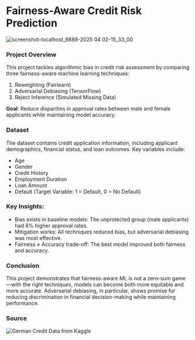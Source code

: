 # Fairness-Aware Credit Risk Prediction

![screenshot-localhost_8888-2025 04 02-15_33_00](https://github.com/user-attachments/assets/8e3cff6e-8812-4807-8c4a-7bae4015f95d)


### Project Overview

This project tackles algorithmic bias in credit risk assessment by comparing three fairness-aware machine learning techniques:

1. Reweighting (Fairlearn)
2. Adversarial Debiasing (TensorFlow)
3. Reject Inference (Simulated Missing Data)

**Goal**: Reduce disparities in approval rates between male and female applicants while maintaining model accuracy.

### Dataset

The dataset contains credit application information, including applicant demographics, financial status, and loan outcomes. Key variables include:

- Age
- Gender
- Credit History
- Employment Duration
- Loan Amount
- Default (Target Variable: 1 = Default, 0 = No Default)

### Key Insights:

- Bias exists in baseline models: The unprotected group (male applicants) had 8% higher approval rates.
- Mitigation works: All techniques reduced bias, but adversarial debiasing was most effective.
- Fairness ≠ Accuracy trade-off: The best model improved both fairness and accuracy.

### Conclusion

This project demonstrates that fairness-aware ML is not a zero-sum game—with the right techniques, models can become both more equitable and more accurate. Adversarial debiasing, in particular, shows promise for reducing discrimination in financial decision-making while maintaining performance.

### Source

![German Credit Data from Kaggle](https://www.kaggle.com/datasets/varunchawla30/german-credit-data)
